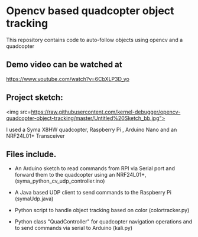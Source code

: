 # Opencv based quadcopter object tracking
This repository contains code to auto-follow objects using opencv and a quadcopter


## Demo video can be watched at

https://www.youtube.com/watch?v=6CbXLP3D_yo

## Project sketch:

<img src=https://raw.githubusercontent.com/kernel-debugger/opencv-quadcopter-object-tracking/master/Untitled%20Sketch_bb.jpg">


I used a Syma X8HW quadcopter, Raspberry Pi , Arduino Nano and an NRF24L01+ Transceiver

## Files include.

- An Arduino sketch to read commands from RPI via Serial port and forward them to the quadcopter using an NRF24L01+,(syma_python_cv_udp_controller.ino)

- A Java based UDP client to send commands to the Raspberry Pi (symaUdp.java)

- Python script to handle object tracking based on color (colortracker.py)

- Python class "QuadController" for quadcopter navigation operations and to send commands via serial to Arduino (kali.py)

